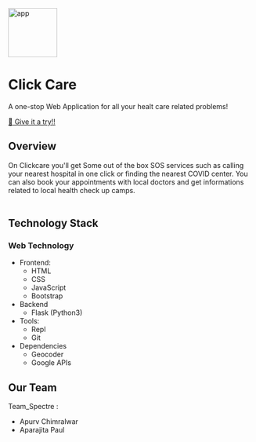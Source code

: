 <img align="center" src="https://github.com/appsplash99/clickCare-flask-app/blob/main/static/images/clickcare_logo.png" alt="app" height="100px"/>

# Click Care
A one-stop Web Application for all your healt care related problems!
<br>

<a href="https://click-care.herokuapp.com/" target="_blank">:rocket: Give it a try!!</a>

## Overview
On Clickcare you'll get Some out of the box SOS services such as calling your nearest hospital in one click or finding the nearest COVID center.
You can also book your appointments with local doctors and get informations related to local health check up camps.
<br>
<br>

## Technology Stack
### Web Technology
- Frontend: 
  -	HTML 
  -	CSS 
  -	JavaScript
  - Bootstrap
- Backend
  -	 Flask (Python3)
- Tools:
  -	Repl
  -	Git
- Dependencies
  - Geocoder
  - Google APIs
## Our Team
Team_Spectre : 
* Apurv Chimralwar
* Aparajita Paul 
